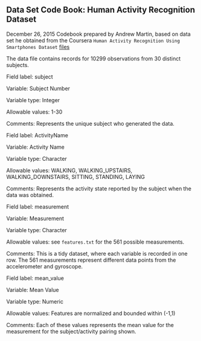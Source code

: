 ## Data Set Code Book: Human Activity Recognition Dataset


December 26, 2015
Codebook prepared by Andrew Martin, based on data set he obtained from the Coursera `Human Activity Recognition Using Smartphones Dataset` [files](
https://d396qusza40orc.cloudfront.net/getdata%2Fprojectfiles%2FUCI%20HAR%20Dataset.zip)

The data file contains records for 10299 observations from 30 distinct subjects.

Field label: subject

Variable: Subject Number

Variable type: Integer

Allowable values: 1-30

Comments: Represents the unique subject who generated the data.


Field label: ActivityName

Variable: Activity Name

Variable type: Character

Allowable values: WALKING, WALKING_UPSTAIRS, WALKING_DOWNSTAIRS, SITTING, STANDING, LAYING

Comments: Represents the activity state reported by the subject when the data was obtained.


Field label: measurement

Variable: Measurement

Variable type: Character

Allowable values: see `features.txt` for the 561 possible measurements.

Comments: This is a tidy dataset, where each variable is recorded in one row.  The 561 measurements represent different data points from the accelerometer and gyroscope.


Field label: mean_value

Variable: Mean Value

Variable type: Numeric

Allowable values: Features are normalized and bounded within (-1,1)

Comments: Each of these values represents the mean value for the measurement for the subject/activity pairing shown.  
